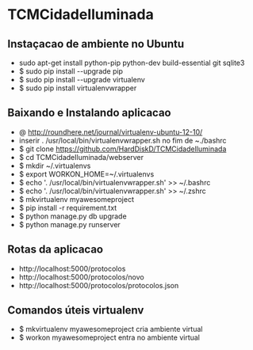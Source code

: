 # TCMCidadeIluminada

## Instaçacao de ambiente no Ubuntu 

- sudo apt-get install python-pip python-dev build-essential git sqlite3
- $ sudo pip install --upgrade pip 
- $ sudo pip install --upgrade virtualenv 
- $ sudo pip install virtualenvwrapper

## Baixando e Instalando aplicacao

- @ http://roundhere.net/journal/virtualenv-ubuntu-12-10/
- inserir . /usr/local/bin/virtualenvwrapper.sh   no fim de ~./bashrc
- $ git clone https://github.com/HardDiskD/TCMCidadeIluminada
- $ cd TCMCidadeIluminada/webserver
- $ mkdir ~/.virtualenvs
- $ export WORKON_HOME=~/.virtualenvs
- $ echo '. /usr/local/bin/virtualenvwrapper.sh' >> ~/.bashrc 
- $ echo '. /usr/local/bin/virtualenvwrapper.sh' >> ~/.zshrc
- $ mkvirtualenv myawesomeproject
- $ pip install -r requirement.txt
- $ python manage.py db upgrade
- $ python manage.py runserver


## Rotas da aplicacao
- http://localhost:5000/protocolos
- http://localhost:5000/protocolos/novo
- http://localhost:5000/protocolos/protocolos.json


## Comandos úteis virtualenv

- $ mkvirtualenv myawesomeproject     cria ambiente virtual 
- $ workon myawesomeproject           entra no ambiente virtual

